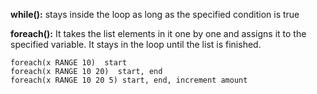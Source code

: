 **while():** stays inside the loop as long as the specified condition is true

**foreach():** It takes the list elements in it one by one and assigns it to the specified variable. It stays in the loop until the list is finished.

```
foreach(x RANGE 10)  start
foreach(x RANGE 10 20)  start, end
foreach(x RANGE 10 20 5) start, end, increment amount
```